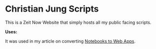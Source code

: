 # Christian Jung Scripts

This is a Zeit Now Website that simply hosts all my public facing scripts.

**Uses:**

It was used in my article on converting [Notebooks to Web Apps](https://blog.christianfjung.com/posts/notebooks-to-web-apps). 

